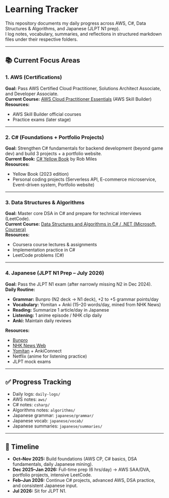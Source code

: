 # Learning Tracker

This repository documents my daily progress across AWS, C#, Data Structures & Algorithms, and Japanese (JLPT N1 prep).  
I log notes, vocabulary, summaries, and reflections in structured markdown files under their respective folders.  

---

## 📚 Current Focus Areas

### 1. AWS (Certifications)
**Goal:** Pass AWS Certified Cloud Practitioner, Solutions Architect Associate, and Developer Associate.  
**Current Course:** [AWS Cloud Practitioner Essentials](https://skillbuilder.aws/learn/94T2BEN85A/aws-cloud-practitioner-essentials/8D79F3AVR7) (AWS Skill Builder)  
**Resources:**  
- AWS Skill Builder official courses  
- Practice exams (later stage)  

---

### 2. C# (Foundations + Portfolio Projects)
**Goal:** Strengthen C# fundamentals for backend development (beyond game dev) and build 3 projects + a portfolio website.  
**Current Book:** [C# Yellow Book](http://www.csharpcourse.com/) by Rob Miles  
**Resources:**  
- Yellow Book (2023 edition)  
- Personal coding projects (Serverless API, E-commerce microservice, Event-driven system, Portfolio website)  

---

### 3. Data Structures & Algorithms
**Goal:** Master core DSA in C# and prepare for technical interviews (LeetCode).  
**Current Course:** [Data Structures and Algorithms in C# / .NET (Microsoft, Coursera)](https://www.coursera.org/learn/msft-data-structures-and-algorithms)  
**Resources:**  
- Coursera course lectures & assignments  
- Implementation practice in C#  
- LeetCode problems (C#)  

---

### 4. Japanese (JLPT N1 Prep – July 2026)
**Goal:** Pass the JLPT N1 exam (after narrowly missing N2 in Dec 2024).  
**Daily Routine:**  
- **Grammar:** Bunpro (N2 deck → N1 deck), +2 to +5 grammar points/day  
- **Vocabulary:** Yomitan + Anki (15–20 words/day, mined from NHK News)  
- **Reading:** Summarize 1 article/day in Japanese  
- **Listening:** 1 anime episode / NHK clip daily  
- **Anki:** Maintain daily reviews  

**Resources:**  
- [Bunpro](https://bunpro.jp/)  
- [NHK News Web](https://www3.nhk.or.jp/news/)  
- [Yomitan](https://yomitan.wiki/) + AnkiConnect  
- Netflix (anime for listening practice)  
- JLPT mock exams  

---

## ✅ Progress Tracking
- Daily logs: `daily-logs/`  
- AWS notes: `aws/`  
- C# notes: `csharp/`  
- Algorithms notes: `algorithms/`  
- Japanese grammar: `japanese/grammar/`  
- Japanese vocab: `japanese/vocab/`  
- Japanese summaries: `japanese/summaries/`  

---

## 📅 Timeline
- **Oct–Nov 2025:** Build foundations (AWS CP, C# basics, DSA fundamentals, daily Japanese mining).  
- **Dec 2025–Jan 2026:** Full-time prep (6 hrs/day) → AWS SAA/DVA, portfolio projects, intensive LeetCode.  
- **Feb–Jun 2026:** Continue C# projects, advanced AWS, DSA practice, and consistent Japanese input.  
- **Jul 2026:** Sit for JLPT N1.  
